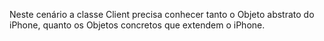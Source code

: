 Neste cenário a classe Client precisa conhecer tanto o Objeto abstrato do iPhone, quanto os Objetos concretos que extendem o iPhone.